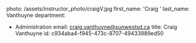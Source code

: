 photo: /assets/instructor_photo/craigV.jpg
first_name: 'Craig '
last_name: Vanthuyne
department:
  - Administration
email: craig.vanthuyne@sunwestsd.ca
title: Craig Vanthuyne
id: c934aba4-f945-473c-8707-49433989ed50
